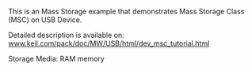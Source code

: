 This is an Mass Storage example that demonstrates Mass Storage Class (MSC)
on USB Device.

Detailed description is available on:
www.keil.com/pack/doc/MW/USB/html/dev_msc_tutorial.html

Storage Media:                  RAM memory
